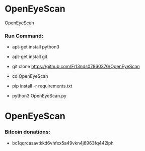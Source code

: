 # OpenEyeScan

OpenEyeScan

<h3> Run Command: </h3>

* apt-get install python3

* apt-get install git

* git clone https://github.com/Fr13nds07860376/OpenEyeScan

* cd OpenEyeScan

* pip install -r requirements.txt

* python3 OpenEyeScan.py 

# OpenEyeScan


<h3> Bitcoin donations: </h3>

* bc1qqrcasavtkkd6vhfxx5a49vkn4j6963fq442lph

